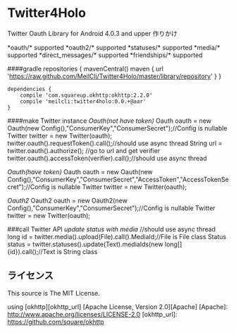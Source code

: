 # Twitter4Holo
Twitter Oauth Library for Android 4.0.3 and upper 
作りかけ 

*oauth/\* supported
*oauth2/\* supported
*statuses/\* supported
*media/\* supported
*direct_messages/\* supported
*friendships/\* supported

####gradle
	repositories {
	    mavenCentral()
	    maven {
 	       url 'https://raw.github.com/MeilCli/Twitter4Holo/master/library/repository'
 	   }
	}
	
	dependencies {
		compile 'com.squareup.okhttp:okhttp:2.2.0'
		compile 'meilcli:twitter4holo:0.0.+@aar'
	}

####make Twitter instance
*Oauth(not have token)*
	Oauth oauth = new Oauth(new Config(),"ConsumerKey","ConsumerSecret");//Config is nullable
	Twitter twitter = new Twitter(oauth);
	twitter.oauth().requestToken().call();//should use async thread
	String url = twitter.oauth().authorize();
	//go to url and get verifier
	twitter.oauth().accessToken(verifier).call();//should use async thread

*Oauth(have token)*
	Oauth oauth = new Oauth(new Config(),"ConsumerKey","ConsumerSecret","AccessToken","AccessTokenSecret");//Config is nullable
	Twitter twitter = new Twitter(oauth);

*Oauth2*
	Oauth2 oauth = new Oauth2(new Config(),"ConsumerKey","ConsumerSecret");//Config is nullable
	Twitter twitter = new Twitter(oauth);

###call Twitter API
*update status with media*
	//should use async thread
	long id = twitter.media().upload(File).call().MediaId;//File is File class
    Status status = twitter.statuses().update(Text).mediaIds(new long[]{id}).call();//Text is String class

ライセンス
----------

This source is The MIT License.

using [okhttp][okhttp_url] [Apache License, Version 2.0][Apache]
[Apache]: http://www.apache.org/licenses/LICENSE-2.0
[okhttp_url]: https://github.com/square/okhttp
